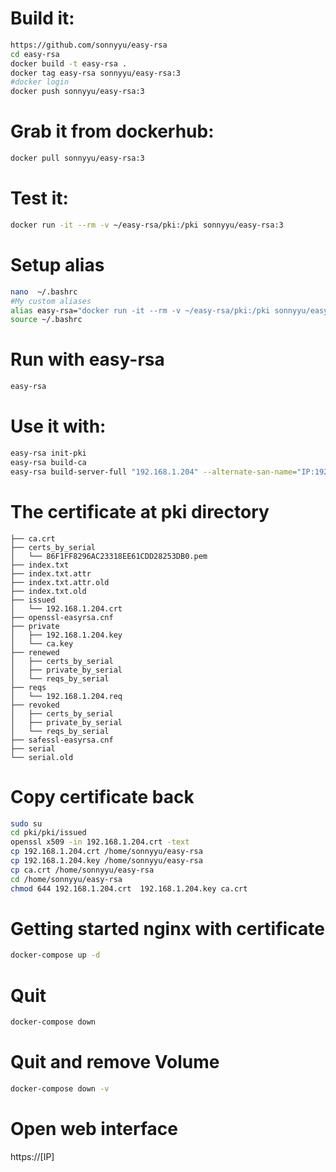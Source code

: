 # Build it:
```bash
https://github.com/sonnyyu/easy-rsa
cd easy-rsa
docker build -t easy-rsa .
docker tag easy-rsa sonnyyu/easy-rsa:3
#docker login
docker push sonnyyu/easy-rsa:3
```
# Grab it from dockerhub:
```bash
docker pull sonnyyu/easy-rsa:3
```
# Test it:
```bash
docker run -it --rm -v ~/easy-rsa/pki:/pki sonnyyu/easy-rsa:3
```
# Setup alias
```bash
nano  ~/.bashrc
#My custom aliases
alias easy-rsa="docker run -it --rm -v ~/easy-rsa/pki:/pki sonnyyu/easy-rsa:3"
source ~/.bashrc 
```
# Run with easy-rsa
```bash
easy-rsa
```
# Use it with:
```bash
easy-rsa init-pki
easy-rsa build-ca
easy-rsa build-server-full "192.168.1.204" --alternate-san-name="IP:192.168.1.204" nopass
```
# The certificate at pki directory
```
├── ca.crt
├── certs_by_serial
│   └── 86F1FF8296AC23318EE61CDD28253DB0.pem
├── index.txt
├── index.txt.attr
├── index.txt.attr.old
├── index.txt.old
├── issued
│   └── 192.168.1.204.crt
├── openssl-easyrsa.cnf
├── private
│   ├── 192.168.1.204.key
│   └── ca.key
├── renewed
│   ├── certs_by_serial
│   ├── private_by_serial
│   └── reqs_by_serial
├── reqs
│   └── 192.168.1.204.req
├── revoked
│   ├── certs_by_serial
│   ├── private_by_serial
│   └── reqs_by_serial
├── safessl-easyrsa.cnf
├── serial
└── serial.old
```
# Copy certificate back 
```bash
sudo su
cd pki/pki/issued
openssl x509 -in 192.168.1.204.crt -text
cp 192.168.1.204.crt /home/sonnyyu/easy-rsa
cp 192.168.1.204.key /home/sonnyyu/easy-rsa
cp ca.crt /home/sonnyyu/easy-rsa
cd /home/sonnyyu/easy-rsa
chmod 644 192.168.1.204.crt  192.168.1.204.key ca.crt
```
# Getting started nginx with certificate
```bash
docker-compose up -d
```
# Quit 
```bash
docker-compose down 
```
# Quit and remove Volume
```bash
docker-compose down -v
```

# Open web interface
https://[IP]



